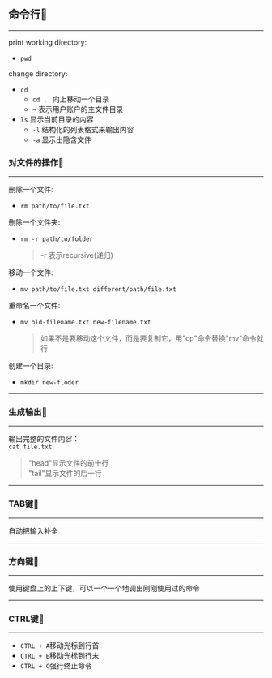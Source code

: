 ## 命令行:balloon:
***
print working directory:  
  
* ```pwd```  
  
change directory:    

* ```cd ```  
    * ```cd ..```                                    向上移动一个目录  
    * ```~```                                 表示用户账户的主文件目录  
* ```ls```                                         显示当前目录的内容  
    * ```-l```                              结构化的列表格式来输出内容  
    * ```-a```                                         显示出隐含文件  
### 对文件的操作:triangular_flag_on_post:
***
删除一个文件:  
  
* ```rm path/to/file.txt ```  
  
删除一个文件夹:  

* ```rm -r path/to/folder```  
  
    > -r 表示recursive(递归)  
  
移动一个文件:  

* ```mv path/to/file.txt different/path/file.txt ```    
  
重命名一个文件:  

* ```mv old-filename.txt new-filename.txt```  
  
    > 如果不是要移动这个文件，而是要复制它，用"cp"命令替换"mv"命令就行  
  
创建一个目录:  

* ```mkdir new-floder```  
***
### 生成输出:triangular_flag_on_post:
***
输出完整的文件内容：  
```cat file.txt```  
> "head"显示文件的前十行  
> "tail"显示文件的后十行  
***
### TAB键:triangular_flag_on_post:
***
自动把输入补全  
***
### 方向键:triangular_flag_on_post:  
***
使用键盘上的上下键，可以一个一个地调出刚刚使用过的命令  
***
### CTRL键:triangular_flag_on_post:  
***
* ```CTRL + A```移动光标到行首  
* ```CTRL + E```移动光标到行末  
* ```CTRL + C```强行终止命令  
